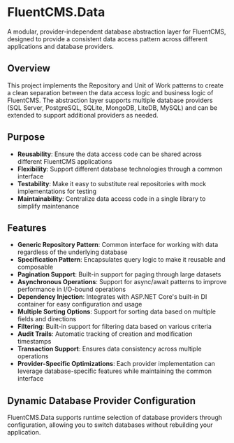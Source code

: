 # FluentCMS.Data

A modular, provider-independent database abstraction layer for FluentCMS, designed to provide a consistent data access pattern across different applications and database providers.

## Overview

This project implements the Repository and Unit of Work patterns to create a clean separation between the data access logic and business logic of FluentCMS. The abstraction layer supports multiple database providers (SQL Server, PostgreSQL, SQLite, MongoDB, LiteDB, MySQL) and can be extended to support additional providers as needed.

## Purpose

- **Reusability**: Ensure the data access code can be shared across different FluentCMS applications
- **Flexibility**: Support different database technologies through a common interface
- **Testability**: Make it easy to substitute real repositories with mock implementations for testing
- **Maintainability**: Centralize data access code in a single library to simplify maintenance

## Features

- **Generic Repository Pattern**: Common interface for working with data regardless of the underlying database
- **Specification Pattern**: Encapsulates query logic to make it reusable and composable
- **Pagination Support**: Built-in support for paging through large datasets
- **Asynchronous Operations**: Support for async/await patterns to improve performance in I/O-bound operations
- **Dependency Injection**: Integrates with ASP.NET Core's built-in DI container for easy configuration and usage
- **Multiple Sorting Options**: Support for sorting data based on multiple fields and directions
- **Filtering**: Built-in support for filtering data based on various criteria
- **Audit Trails**: Automatic tracking of creation and modification timestamps
- **Transaction Support**: Ensures data consistency across multiple operations
- **Provider-Specific Optimizations**: Each provider implementation can leverage database-specific features while maintaining the common interface


## Dynamic Database Provider Configuration

FluentCMS.Data supports runtime selection of database providers through configuration, allowing you to switch databases without rebuilding your application.